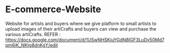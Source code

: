 # E-commerce-Website
Website for artists and buyers where we give platform to small artists to upload images of their artiCrafts and buyers can view and purchase the various artiCrafts.
REFER : https://docs.google.com/document/d/1USwNHSKiuYGdN8IGF3LuDv50Md7pm6iK_NKtg8dnKgY/edit 
